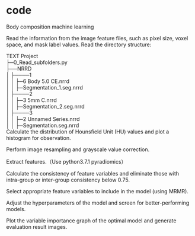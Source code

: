 # code
Body composition machine learning

Read the information from the image feature files, such as pixel size, voxel space, and mask label values.
Read the directory structure:

TEXT
Project  
├─0_Read_subfolders.py  
├──NRRD  
    │    ├────1  
    │    │    ├─6 Body 5.0 CE.nrrd  
    │    │    ├─Segmentation_1.seg.nrrd  
    │    ├────2  
    │    │    ├─3 5mm C.nrrd  
    │    │    ├─Segmentation_2.seg.nrrd  
    │    ├────3  
    │    │    ├─2 Unnamed Series.nrrd  
    │    │    ├─Segmentation.seg.nrrd  
Calculate the distribution of Hounsfield Unit (HU) values and plot a histogram for observation.

Perform image resampling and grayscale value correction.

Extract features.（Use python3.7.1 pyradiomics）

Calculate the consistency of feature variables and eliminate those with intra-group or inter-group consistency below 0.75.

Select appropriate feature variables to include in the model (using MRMR).

Adjust the hyperparameters of the model and screen for better-performing models.

Plot the variable importance graph of the optimal model and generate evaluation result images.
